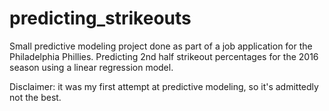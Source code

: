 # predicting_strikeouts
Small predictive modeling project done as part of a job application for the Philadelphia Phillies. Predicting 2nd half strikeout percentages for the 2016 season using a linear regression model. 

Disclaimer: it was my first attempt at predictive modeling, so it's admittedly not the best.  
